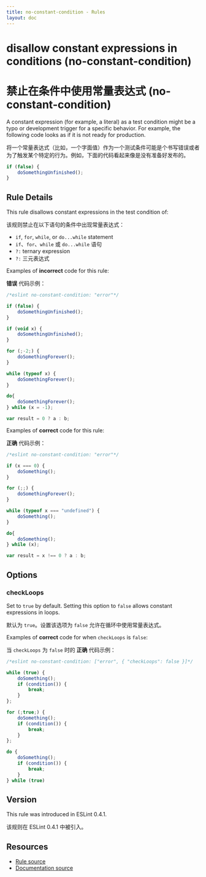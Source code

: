 ```yaml
---
title: no-constant-condition - Rules
layout: doc
---
```

<!-- Note: No pull requests accepted for this file. See README.md in the root directory for details. -->

# disallow constant expressions in conditions (no-constant-condition)

# 禁止在条件中使用常量表达式 (no-constant-condition)

A constant expression (for example, a literal) as a test condition might be a typo or development trigger for a specific behavior. For example, the following code looks as if it is not ready for production.

将一个常量表达式（比如，一个字面值）作为一个测试条件可能是个书写错误或者为了触发某个特定的行为。例如，下面的代码看起来像是没有准备好发布的。

```js
if (false) {
    doSomethingUnfinished();
}
```

## Rule Details

This rule disallows constant expressions in the test condition of:

该规则禁止在以下语句的条件中出现常量表达式：

* `if`, `for`, `while`, or `do...while` statement
* `if`、`for`、`while` 或 `do...while` 语句
* `?:` ternary expression
* `?:` 三元表达式

Examples of **incorrect** code for this rule:

**错误** 代码示例：

```js
/*eslint no-constant-condition: "error"*/

if (false) {
    doSomethingUnfinished();
}

if (void x) {
    doSomethingUnfinished();
}

for (;-2;) {
    doSomethingForever();
}

while (typeof x) {
    doSomethingForever();
}

do{
    doSomethingForever();
} while (x = -1);

var result = 0 ? a : b;
```

Examples of **correct** code for this rule:

**正确** 代码示例：

```js
/*eslint no-constant-condition: "error"*/

if (x === 0) {
    doSomething();
}

for (;;) {
    doSomethingForever();
}

while (typeof x === "undefined") {
    doSomething();
}

do{
    doSomething();
} while (x);

var result = x !== 0 ? a : b;
```

## Options

### checkLoops

Set to `true` by default. Setting this option to `false` allows constant expressions in loops.

默认为 `true`。设置该选项为 `false` 允许在循环中使用常量表达式。

Examples of **correct** code for when `checkLoops` is `false`:

当 `checkLoops` 为 `false` 时的 **正确** 代码示例：

```js
/*eslint no-constant-condition: ["error", { "checkLoops": false }]*/

while (true) {
    doSomething();
    if (condition()) {
        break;
    }
};

for (;true;) {
    doSomething();
    if (condition()) {
        break;
    }
};

do {
    doSomething();
    if (condition()) {
        break;
    }
} while (true)
```

## Version

This rule was introduced in ESLint 0.4.1.

该规则在 ESLint 0.4.1 中被引入。

## Resources

* [Rule source](https://github.com/eslint/eslint/tree/master/lib/rules/no-constant-condition.js)
* [Documentation source](https://github.com/eslint/eslint/tree/master/docs/rules/no-constant-condition.md)
